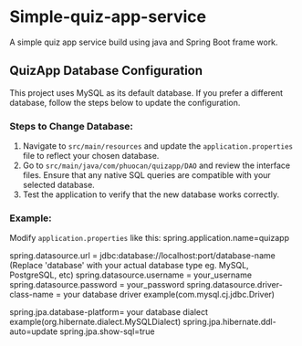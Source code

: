 # Simple-quiz-app-service
 
 A simple quiz app service build using java and Spring Boot frame work.

## QuizApp Database Configuration

This project uses MySQL as its default database. If you prefer a different database, follow the steps below to update the configuration.

### Steps to Change Database:
1. Navigate to `src/main/resources` and update the `application.properties` file to reflect your chosen database.
2. Go to `src/main/java/com/phuocan/quizapp/DAO` and review the interface files. Ensure that any native SQL queries are compatible with your selected database.
3. Test the application to verify that the new database works correctly.

### Example:
Modify `application.properties` like this:
spring.application.name=quizapp

spring.datasource.url = jdbc:database://localhost:port/database-name (Replace 'database' with your actual database type eg. MySQL, PostgreSQL, etc)
spring.datasource.username = your_username
spring.datasource.password = your_password
spring.datasource.driver-class-name = your database driver example(com.mysql.cj.jdbc.Driver)

spring.jpa.database-platform= your database dialect example(org.hibernate.dialect.MySQLDialect)
spring.jpa.hibernate.ddl-auto=update
spring.jpa.show-sql=true

